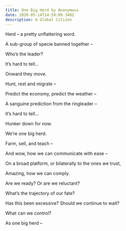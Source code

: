 ```yaml
---
title: One Big Herd by Anonymous
date: 2020-05-14T14:59:09.340Z
description: A Global Citizen
---
```





Herd – a pretty unflattering word.

A sub-group of specie banned together –

Who’s the leader?

It’s hard to tell…

Onward they move.

Hunt, rest and migrate –

Predict the economy, predict the weather –

A sanguine prediction from the ringleader –

It’s hard to tell…

Hunker down for now.

We’re one big herd.

Farm, sell, and teach –

And wow, how we can communicate with ease –

On a broad platform, or bilaterally to the ones we trust,

Amazing, how we can comply.

Are we ready? Or are we reluctant?

What’s the trajectory of our fate?

Has this been excessive? Should we continue to wait?

What can we control?

As one big herd –